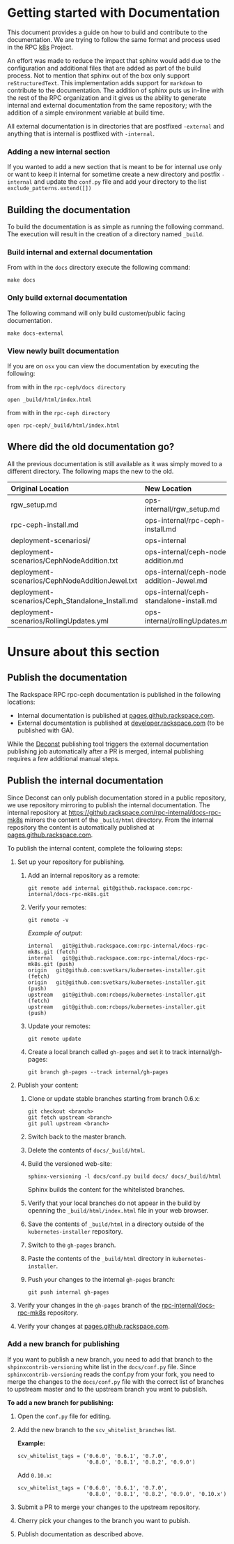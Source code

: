 # Getting started with Documentation
This document provides a guide on how to build and contribute to the documentation. We are trying to follow the same format and process used in the RPC [k8s](https://github.com/rcbops/kubernetes-installer) Project.

An effort was made to reduce the impact that sphinx would add due to the configuration and additional files that are added as part of the build process. Not to mention that sphinx out of the box only support `reStructuredText`.  This implementation adds support for `markdown` to contribute to the documentation.  The addition of sphinx puts us in-line with the rest of the RPC organization and it gives us the ability to generate internal and external documentation from the same repository; with the addition of a simple environment variable at build time.

All external documentation is in directories that are postfixed `-external` and anything that is internal is postfixed with `-internal`.

### Adding a new internal section
If you wanted to add a new section that is meant to be for internal use only or want to keep it internal for sometime create a new directory and postfix `-internal` and update the `conf.py` file and add your directory to the list `exclude_patterns.extend([])`

## Building the documentation
To build the documentation is as simple as running the following command. The execution  will result in the creation of a directory named `_build`.

### Build internal and external documentation
From with in the `docs` directory execute the following command:
```
make docs
```

### Only build external documentation
The following command will only build customer/public facing documentation.
```
make docs-external
```

### View newly built documentation
If you are on `osx` you can view the documentation by executing the following:

from with in the `rpc-ceph/docs directory`
```
open _build/html/index.html
```

from with in the `rpc-ceph directory`
```
open rpc-ceph/_build/html/index.html
```

## Where did the old documentation go?
All the previous documentation is still available as it was simply moved to a different directory. The following maps the new to the old.

| Original Location | New Location |
| :--- | :--- |
| rgw_setup.md | ops-internall/rgw_setup.md |
| rpc-ceph-install.md | ops-internal/rpc-ceph-install.md |
| deployment-scenariosi/ | ops-internal |
| deployment-scenarios/CephNodeAddition.txt | ops-internal/ceph-node-addition.md |
| deployment-scenarios/CephNodeAdditionJewel.txt | ops-internal/ceph-node-addition-Jewel.md |
| deployment-scenarios/Ceph_Standalone_Install.md | ops-internal/ceph-standalone-install.md |
| deployment-scenarios/RollingUpdates.yml | ops-internal/rollingUpdates.md |

# Unsure about this section 

## Publish the documentation

The Rackspace RPC rpc-ceph documentation is published in the
following locations:

* Internal documentation is published at [pages.github.rackspace.com](https://pages.github.rackspace.com/rpc-internal/docs-rpc-mk8s).
* External documentation is published at [developer.rackspace.com](https://developer.rackspace.com) (to
  be published with GA).

While the [Deconst](https://github.com/deconst) publishing tool triggers the
external documentation publishing job automatically after a PR is merged,
internal publishing requires a few additional manual steps.

## Publish the internal documentation

Since Deconst can only publish documentation stored in a public repository,
we use repository mirroring to publish the internal documentation. The internal
repository at https://github.rackspace.com/rpc-internal/docs-rpc-mk8s
mirrors the content of the `_build/html` directory. From
the internal repository the content is automatically published at
[pages.github.rackspace.com](https://pages.github.rackspace.com/rpc-internal/docs-rpc-mk8s).

To publish the internal content, complete the following steps:

1. Set up your repository for publishing.

   1. Add an internal repository as a remote:

      ```git remote add internal git@github.rackspace.com:rpc-internal/docs-rpc-mk8s.git```

   1. Verify your remotes:

      ```git remote -v```

      *Example of output:*

      ```
      internal   git@github.rackspace.com:rpc-internal/docs-rpc-mk8s.git (fetch)
      internal   git@github.rackspace.com:rpc-internal/docs-rpc-mk8s.git (push)
      origin   git@github.com:svetkars/kubernetes-installer.git (fetch)
      origin   git@github.com:svetkars/kubernetes-installer.git (push)
      upstream   git@github.com:rcbops/kubernetes-installer.git (fetch)
      upstream   git@github.com:rcbops/kubernetes-installer.git (push)
      ```

   1. Update your remotes:

      ```git remote update```

   1. Create a local branch called `gh-pages` and set it to track
      internal/gh-pages:

      ```git branch gh-pages --track internal/gh-pages```

1. Publish your content:

   1. Clone or update stable branches starting from branch 0.6.x:

      ```
      git checkout <branch>
      git fetch upstream <branch>
      git pull upstream <branch>
      ```

   1. Switch back to the master branch.
   1. Delete the contents of `docs/_build/html`.
   1. Build the versioned web-site:

      ```sphinx-versioning -l docs/conf.py build docs/ docs/_build/html```

      Sphinx builds the content for the whitelisted branches.

   1. Verify  that your local branches do not appear in the build by openning
      the `_build/html/index.html` file in your web browser.

   1. Save the contents of `_build/html` in a directory outside of the
      `kubernetes-installer` repository.
   1. Switch to the `gh-pages` branch.
   1. Paste the contents of the `_build/html` directory in
      `kubernetes-installer`.
   1. Push your changes to the internal `gh-pages` branch:

      ```git push internal gh-pages```

1. Verify your changes in the `gh-pages` branch of the
   [rpc-internal/docs-rpc-mk8s](https://github.rackspace.com/rpc-internal/docs-rpc-mk8s/tree/gh-pages)
   repository.
1. Verify your changes at [pages.github.rackspace.com](https://pages.github.rackspace.com/rpc-internal).

### Add a new branch for publishing

If you want to publish a new branch, you need to add that branch to the
`shpinxcontrib-versioning` white list in the `docs/conf.py` file. Since
`sphinxcontrib-versioning` reads the conf.py from your fork, you need to merge
the changes to the `docs/conf.py` file with the correct list of branches to
upstream master and to the upstream branch you want to pubslish.

**To add a new branch for publishing:**

1. Open the `conf.py` file for editing.
1. Add the new branch to the `scv_whitelist_branches` list.

   **Example:**

   ```
   scv_whitelist_tags = ('0.6.0', '0.6.1', '0.7.0',
                         '0.8.0', '0.8.1', '0.8.2', '0.9.0')
   ```

   Add `0.10.x`:

   ```
   scv_whitelist_tags = ('0.6.0', '0.6.1', '0.7.0',
                         '0.8.0', '0.8.1', '0.8.2', '0.9.0', '0.10.x')
   ```

1. Submit a PR to merge your changes to the upstream repository.
1. Cherry pick your changes to the branch you want to pubish.
1. Publish documentation as described above.
